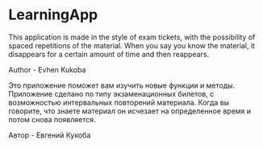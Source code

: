 # LearningApp
This application is made in the style of exam tickets, with the possibility of spaced repetitions of the material. When you say you know the material, it disappears for a certain amount of time and then reappears.

Author - Evhen Kukoba

Это приложение поможет вам изучить новые функции и методы. Приложение сделано по типу экзаменационных билетов, с возможностью интервальных повторений материала. Когда вы говорите, что знаете материал он исчезает на определенное время и потом снова появляется.

Автор - Евгений Кукоба
